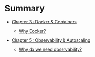 # Summary
* [Chapter 3 : Docker & Containers](chapter_3/01_introduction.md)
    * [Why Docker?](chapter_3/02_Why_Docker?.md)

* [Chapter 5 : Observability & Autoscaling](chapter_5/01_introduction.md)
    * [Why do we need observability?](chapter_5/02_Why_do_we_need_observation.md)
